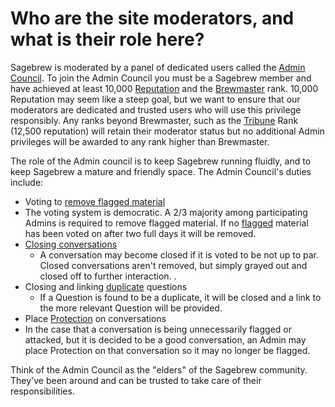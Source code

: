 # Who are the site moderators, and what is their role here? #
Sagebrew is moderated by a panel of dedicated users called the 
[Admin Council][1]. To join the Admin Council you must be a Sagebrew member 
and have achieved at least 10,000 [Reputation][2] and the [Brewmaster][3] rank. 
10,000 Reputation may seem like a steep goal, but we want to ensure that our 
moderators are dedicated and trusted users who will use this privilege 
responsibly. Any ranks beyond Brewmaster, such as the [Tribune][4] Rank 
(12,500 reputation) will retain their moderator status but no additional Admin
privileges will be awarded to any rank higher than Brewmaster. 

The role of the Admin council is to keep Sagebrew running fluidly, and to 
keep Sagebrew a mature and friendly space. The Admin Council's duties include:

- Voting to [remove flagged material][8]
 - The voting system is democratic. A 2/3 majority among participating Admins 
   is required to remove flagged material. If no [flagged][9] material has been 
   voted on after two full days it will be removed. 
- [Closing conversations][7] 
    - A conversation may become closed if it is voted to be not up to par. Closed conversations aren't removed, but simply grayed out and closed off to further interaction. . 
- Closing and linking [duplicate][5] questions 
    - If a Question is found to be a duplicate, it will be closed and a link to the more relevant Question will be provided. 
- Place [Protection][6] on conversations
 - In the case that a conversation is being unnecessarily flagged or attacked, 
   but it is decided to be a good conversation, an Admin may place Protection on 
   that conversation so it may no longer be flagged. 

Think of the Admin Council as the "elders" of the Sagebrew community. They've 
been around and can be trusted to take care of their responsibilities. 


[1]: /help_center/reputation/admin_council/
[2]: /help_center/reputation/
[3]: /help_center/privileges/brewmaster/
[4]: /help_center/privileges/tribune/
[5]: /help_center/conversation/duplicate_questions/
[6]: /help_center/conversation/protected_conversation/
[7]: /help_center/conversation/closure_of_a_question/
[8]: /help_center/conversation/why_are_questions_deleted/
[9]: /help_center/privileges/flagging/
